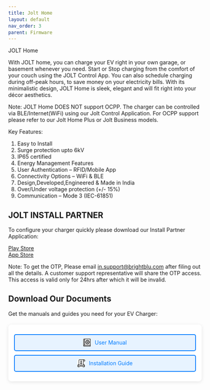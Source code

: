 ```yaml
---
title: Jolt Home
layout: default
nav_order: 3
parent: Firmware
---
```


JOLT Home

With JOLT home, you can charge your EV right in your own garage, or basement whenever you need. Start or Stop charging from the comfort of your couch using the JOLT Control App. You can also schedule charging during off-peak hours, to save money on your electricity bills. With its minimalistic design, JOLT Home is sleek, elegant and will fit right into your décor aesthetics.

Note: JOLT Home DOES NOT support OCPP. The charger can be controlled via BLE/Internet(WiFi) using our Jolt Control Application. For OCPP support please refer to our Jolt Home Plus or Jolt Business models.

Key Features:

1. Easy to Install
2. Surge protection upto 6kV
3. IP65 certified
4. Energy Management Features
5. User Authentication – RFID/Mobile App
6. Connectivity Options – WiFi & BLE
7. Design,Developed,Engineered & Made in India
8. Over/Under voltage protection (+/- 15%)
9. Communication – Mode 3 (IEC-61851)



## JOLT INSTALL PARTNER

To configure your charger quickly please download our Install Partner Application:

<a href="https://play.google.com/store/apps/details?id=com.brightblu.joltCommission&hl=en">Play Store </a>
<br>
<a href="https://apps.apple.com/us/app/jolt-install-partner/id6553999518">App Store  </a>

Note: To get the OTP, Please email in.support@brightblu.com after filing out all the details. A customer support representative will share the OTP access. This access is valid only for 24hrs after which it will be invalid.

## Download Our Documents


Get the manuals and guides you need for your EV Charger:

<div class="download-container">
    <div class="download-item">
        <a href="assets/manuals/UserManual.zip" class="download-link" download>
            <img src="assets/images/book_7576757.png" alt="User Manual Icon" class="download-icon">
            User Manual
        </a>
    </div>
    <div class="download-item">
        <a href="assets/manuals/InstallDocs" class="download-link" download>
            <img src="assets/images/info_2068956.png" alt="Installation Guide Icon" class="download-icon">
            Installation Guide
        </a>
    </div>
</div>

<style>
.download-container {
    max-width: 600px;
    margin: 20px auto;
    background: white;
    border-radius: 8px;
    box-shadow: 0 2px 10px rgba(0, 0, 0, 0.1);
    padding: 15px;
    text-align: center;
}

.download-item {
    margin: 10px 0;
}

.download-link {
    display: flex;
    align-items: center;
    justify-content: center;
    text-decoration: none;
    color: #007BFF;
    background-color: #e7f3ff;
    border: 2px solid #007BFF;
    border-radius: 5px;
    padding: 10px;
    transition: all 0.3s ease;
}

.download-link:hover {
    background-color: #007BFF;
    color: white;
    transform: scale(1.05);
}

.download-icon {
    width: 20px;
    height: 20px;
    margin-right: 10px;
}
</style>
